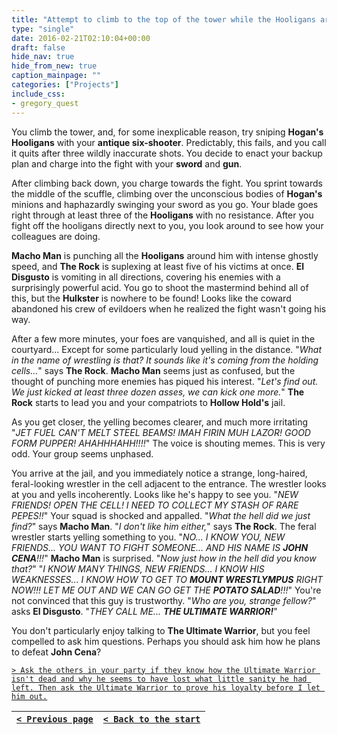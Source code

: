 ```yaml
---
title: "Attempt to climb to the top of the tower while the Hooligans are distracted and use it as a vantage point to snipe them. If that doesn't work, charge in with the sword and gun at the same time."
type: "single"
date: 2016-02-21T02:10:04+00:00
draft: false
hide_nav: true
hide_from_new: true
caption_mainpage: ""
categories: ["Projects"]
include_css:
- gregory_quest
---
```


You climb the tower, and, for some inexplicable reason, try sniping **Hogan's Hooligans** with your **antique six-shooter**. Predictably, this fails, and you call it quits after three wildly inaccurate shots. You decide to enact your backup plan and charge into the fight with your **sword** and **gun**.

After climbing back down, you charge towards the fight. You sprint towards the middle of the scuffle, climbing over the unconscious bodies of **Hogan's** minions and haphazardly swinging your sword as you go. Your blade goes right through at least three of the **Hooligans** with no resistance. After you fight off the hooligans directly next to you, you look around to see how your colleagues are doing. 

**Macho Man** is punching all the **Hooligans** around him with intense ghostly speed, and **The Rock** is suplexing at least five of his victims at once. **El Disgusto** is vomiting in all directions, covering his enemies with a surprisingly powerful acid. You go to shoot the mastermind behind all of this, but the **Hulkster** is nowhere to be found! Looks like the coward abandoned his crew of evildoers when he realized the fight wasn't going his way.

After a few more minutes, your foes are vanquished, and all is quiet in the courtyard... Except for some particularly loud yelling in the distance. "*What in the name of wrestling is that? It sounds like it's coming from the holding cells...*" says **The Rock**. **Macho Man** seems just as confused, but the thought of punching more enemies has piqued his interest. "*Let's find out. We just kicked at least three dozen asses, we can kick one more.*" **The Rock** starts to lead you and your compatriots to **Hollow Hold's** jail.

As you get closer, the yelling becomes clearer, and much more irritating "*JET FUEL CAN'T MELT STEEL BEAMS! IMAH FIRIN MUH LAZOR! GOOD FORM PUPPER! AHAHHHAHH!!!!*" The voice is shouting memes. This is very odd. Your group seems unphased.

You arrive at the jail, and you immediately notice a strange, long-haired, feral-looking wrestler in the cell adjacent to the entrance. The wrestler looks at you and yells incoherently. Looks like he's happy to see you. "*NEW FRIENDS! OPEN THE CELL! I NEED TO COLLECT MY STASH OF RARE PEPES!!*" Your squad is shocked and appalled. "*What the hell did we just find?*" says **Macho Man**. "*I don't like him either,*" says **The Rock**. The feral wrestler starts yelling something to you. "*NO... I KNOW YOU, NEW FRIENDS... YOU WANT TO FIGHT SOMEONE... AND HIS NAME IS **JOHN CENA**!!!*" **Macho Man** is surprised. "*Now just how in the hell did you know that?*" "*I KNOW MANY THINGS, NEW FRIENDS... I KNOW HIS WEAKNESSES... I KNOW HOW TO GET TO **MOUNT WRESTLYMPUS** RIGHT NOW!!! LET ME OUT AND WE CAN GO GET THE **POTATO SALAD**!!!*" You're not convinced that this guy is trustworthy. "*Who are you, strange fellow?*" asks **El Disgusto**. "*THEY CALL ME... **THE ULTIMATE WARRIOR!***"

You don't particularly enjoy talking to **The Ultimate Warrior**, but you feel compelled to ask him questions. Perhaps you should ask him how he plans to defeat **John Cena**?

[``> Ask the others in your party if they know how the Ultimate Warrior isn't dead and why he seems to have lost what little sanity he had left. Then ask the Ultimate Warrior to prove his loyalty before I let him out.``](../24)

|[``< Previous page``](../22)|[``< Back to the start``](../)|
|---|---|